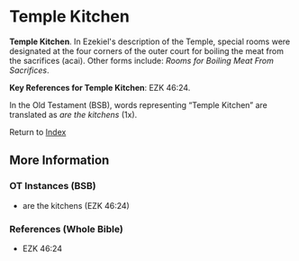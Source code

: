 # Temple Kitchen
**Temple Kitchen**. 
In Ezekiel's description of the Temple, special rooms were designated at the four corners of the outer court for boiling the meat from the sacrifices (acai). 
Other forms include: 
*Rooms for Boiling Meat From Sacrifices*. 


**Key References for Temple Kitchen**: 
EZK 46:24. 


In the Old Testament (BSB), words representing “Temple Kitchen” are translated as 
*are the kitchens* (1x). 




Return to [Index](00-Index.md)

## More Information

### OT Instances (BSB)

* are the kitchens (EZK 46:24)



### References (Whole Bible)

* EZK 46:24



